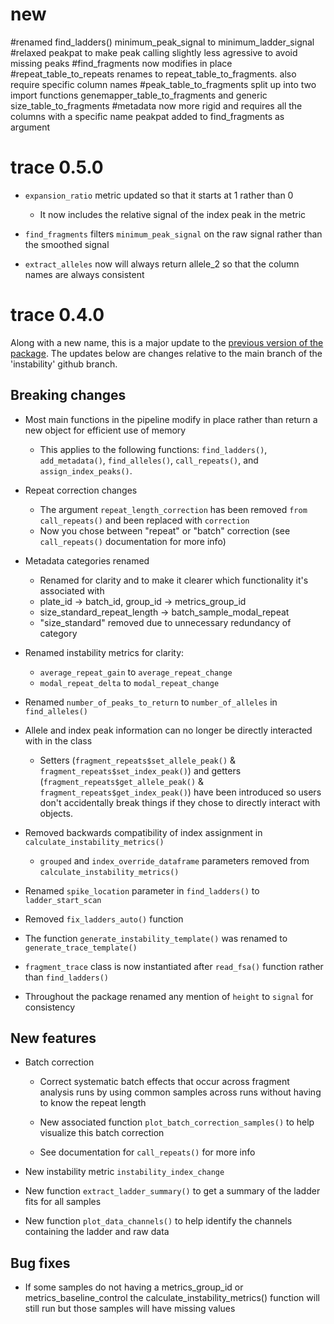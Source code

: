 # new

#renamed find_ladders() minimum_peak_signal to minimum_ladder_signal
#relaxed peakpat to make peak calling slightly less agressive to avoid missing peaks
#find_fragments now modifies in place
#repeat_table_to_repeats renames to repeat_table_to_fragments. also require specific column names
#peak_table_to_fragments split up into two import functions genemapper_table_to_fragments and generic size_table_to_fragments
#metadata now more rigid and requires all the columns with a specific name
peakpat added to find_fragments as argument

# trace 0.5.0

-   `expansion_ratio` metric updated so that it starts at 1 rather than 0
    -   It now includes the relative signal of the index peak in the metric

-   `find_fragments` filters `minimum_peak_signal` on the raw signal rather than the smoothed signal

-   `extract_alleles` now will always return allele_2 so that the column names are always consistent

# trace 0.4.0

Along with a new name, this is a major update to the [previous version of the package](https://github.com/zachariahmclean/instability). The updates below are changes relative to the main branch of the 'instability' github branch.

## Breaking changes

-   Most main functions in the pipeline modify in place rather than return a new object for efficient use of memory

    -   This applies to the following functions: `find_ladders()`, `add_metadata()`, `find_alleles()`, `call_repeats()`, and `assign_index_peaks()`.

-   Repeat correction changes

    -   The argument `repeat_length_correction` has been removed `from call_repeats()` and been replaced with `correction`
    -   Now you chose between "repeat" or "batch" correction (see `call_repeats()` documentation for more info)

-   Metadata categories renamed

    -   Renamed for clarity and to make it clearer which functionality it's associated with
    -   plate_id -\> batch_id, group_id -\> metrics_group_id
    -   size_standard_repeat_length -\> batch_sample_modal_repeat
    -   "size_standard" removed due to unnecessary redundancy of category

-   Renamed instability metrics for clarity:

    - `average_repeat_gain` to `average_repeat_change`
    - `modal_repeat_delta` to `modal_repeat_change`

-   Renamed `number_of_peaks_to_return` to `number_of_alleles` in `find_alleles()`

-   Allele and index peak information can no longer be directly interacted with in the class

    -   Setters (`fragment_repeats$set_allele_peak()` & `fragment_repeats$set_index_peak()`) and getters (`fragment_repeats$get_allele_peak()` & `fragment_repeats$get_index_peak()`) have been introduced so users don't accidentally break things if they chose to directly interact with objects.

-   Removed backwards compatibility of index assignment in `calculate_instability_metrics()`

    -   `grouped` and `index_override_dataframe` parameters removed from `calculate_instability_metrics()`

-   Renamed `spike_location` parameter in `find_ladders()` to `ladder_start_scan`

-   Removed `fix_ladders_auto()` function

-   The function `generate_instability_template()` was renamed to `generate_trace_template()`

-   `fragment_trace` class is now instantiated after `read_fsa()` function rather than `find_ladders()`

-   Throughout the package renamed any mention of `height` to `signal` for consistency

## New features

-   Batch correction

    -   Correct systematic batch effects that occur across fragment analysis runs by using common samples across runs without having to know the repeat length

    -   New associated function `plot_batch_correction_samples()` to help visualize this batch correction

    -   See documentation for `call_repeats()` for more info

-   New instability metric `instability_index_change`

-   New function `extract_ladder_summary()` to get a summary of the ladder fits for all samples

-   New function `plot_data_channels()` to help identify the channels containing the ladder and raw data

## Bug fixes

-   If some samples do not having a metrics_group_id or metrics_baseline_control the calculate_instability_metrics() function will still run but those samples will have missing values
